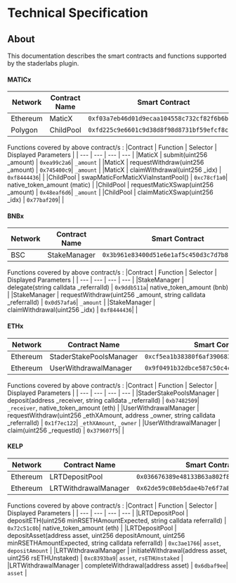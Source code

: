 # Technical Specification

## About

This documentation describes the smart contracts and functions supported by the staderlabs plugin.

#### MATICx

| Network  | Contract Name | Smart Contract                               |
| -------- | ------------- | -------------------------------------------- |
| Ethereum | MaticX        | `0xf03a7eb46d01d9ecaa104558c732cf82f6b6b645` |
| Polygon  | ChildPool     | `0xfd225c9e6601c9d38d8f98d8731bf59efcf8c0e3` |

Functions covered by above contract/s :
|Contract | Function | Selector | Displayed Parameters |
| --- | --- | --- | --- |
|MaticX | submit(uint256 \_amount) | `0xea99c2a6`| `_amount` |
|MaticX | requestWithdraw(uint256 \_amount) | `0x745400c9`| `_amount` |
|MaticX | claimWithdrawal(uint256 \_idx) | `0xf8444436`| |
|ChildPool | swapMaticForMaticXViaInstantPool() | `0xc78cf1a0`| native_token_amount (matic) |
|ChildPool | requestMaticXSwap(uint256 \_amount) | `0x48eaf6d6`| `_amount` |
|ChildPool | claimMaticXSwap(uint256 \_idx) | `0x77baf209`| |

#### BNBx

| Network | Contract Name | Smart Contract                               |
| ------- | ------------- | -------------------------------------------- |
| BSC     | StakeManager  | `0x3b961e83400d51e6e1af5c450d3c7d7b80588d28` |

Functions covered by above contract/s :
|Contract | Function | Selector | Displayed Parameters |
| --- | --- | --- | --- |
|StakeManager | delegate(string calldata \_referralId) | `0x9ddb511a`| native_token_amount (bnb) |
|StakeManager | requestWithdraw(uint256 \_amount, string calldata \_referralId) | `0x0d57afa6`| `_amount` |
|StakeManager | claimWithdrawal(uint256 \_idx) | `0xf8444436`| |

#### ETHx

| Network  | Contract Name           | Smart Contract                               |
| -------- | ----------------------- | -------------------------------------------- |
| Ethereum | StaderStakePoolsManager | `0xcf5ea1b38380f6af39068375516daf40ed70d299` |
| Ethereum | UserWithdrawalManager   | `0x9f0491b32dbce587c50c4c43ab303b06478193a7` |

Functions covered by above contract/s :
|Contract | Function | Selector | Displayed Parameters |
| --- | --- | --- | --- |
|StaderStakePoolsManager | deposit(address \_receiver, string calldata \_referralId) | `0xb7482509`| `_receiver`, native_token_amount (eth) |
|UserWithdrawalManager | requestWithdraw(uint256 \_ethXAmount, address \_owner, string calldata \_referralId) | `0x1f7ec122`| `_ethXAmount`, `_owner` |
|UserWithdrawalManager | claim(uint256 \_requestId) | `0x379607f5`| |

#### KELP

| Network | Contract Name | Smart Contract                               |
| ------- | ------------- | -------------------------------------------- |
| Ethereum  | LRTDepositPool    | `0x036676389e48133B63a802f8635AD39E752D375D` |
| Ethereum  | LRTWithdrawalManager    | `0x62de59c08eb5dae4b7e6f7a8cad3006d6965ec16` |


Functions covered by above contract/s :
|Contract | Function | Selector | Displayed Parameters |
| --- | --- | --- | --- |
|LRTDepositPool | depositETH(uint256 minRSETHAmountExpected, string calldata referralId) | `0x72c51c0b`| native_token_amount (eth) |
|LRTDepositPool | depositAsset(address asset, uint256 depositAmount, uint256 minRSETHAmountExpected, string calldata referralId) | `0xc3ae1766`| `asset`, `depositAmount` |
|LRTWithdrawalManager | initiateWithdrawal(address asset, uint256 rsETHUnstaked) | `0xc8393ba9`| `asset`, `rsETHUnstaked` |
|LRTWithdrawalManager | completeWithdrawal(address asset) | `0x6dbaf9ee`| `asset` |
